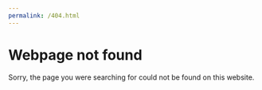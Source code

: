 ```yaml
---
permalink: /404.html
---
```


# Webpage not found

Sorry, the page you were searching for could not be found on this website.